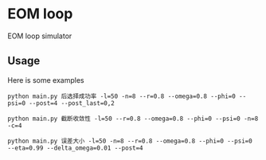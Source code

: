 # EOM loop

EOM loop simulator

## Usage

Here is some examples

```
python main.py 后选择成功率 -l=50 -n=8 --r=0.8 --omega=0.8 --phi=0 --psi=0 --post=4 --post_last=0,2
```

```
python main.py 截断收敛性 -l=50 --r=0.8 --omega=0.8 --phi=0 --psi=0 -n=8 -c=4
```

```
python main.py 误差大小 -l=50 -n=8 --r=0.8 --omega=0.8 --phi=0 --psi=0 --eta=0.99 --delta_omega=0.01 --post=4
```
